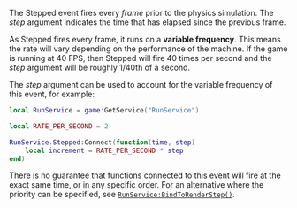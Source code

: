The Stepped event fires every *frame* prior to the physics simulation. The
*step* argument indicates the time that has elapsed since the previous
frame.

As Stepped fires every frame, it runs on a **variable frequency**. This
means the rate will vary depending on the performance of the machine. If
the game is running at 40 FPS, then Stepped will fire 40 times per second
and the *step* argument will be roughly 1/40th of a second.

The *step* argument can be used to account for the variable frequency of
this event, for example:
```lua
local RunService = game:GetService("RunService")

local RATE_PER_SECOND = 2

RunService.Stepped:Connect(function(time, step)
	local increment = RATE_PER_SECOND * step
end)
```

There is no guarantee that functions connected to this event will fire at
the exact same time, or in any specific order. For an alternative where
the priority can be specified, see [`RunService:BindToRenderStep()`](https://create.roblox.com/docs/reference/engine/classes/RunService#BindToRenderStep).